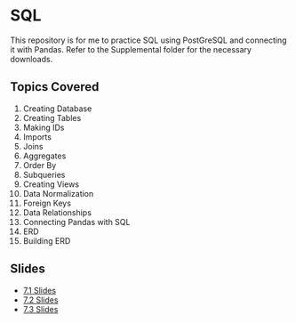 # SQL

This repository is for me to practice SQL using PostGreSQL and connecting it with Pandas. Refer to the Supplemental folder for the necessary downloads.

## Topics Covered
1. Creating Database
2. Creating Tables
3. Making IDs
4. Imports
5. Joins
6. Aggregates
7. Order By
8. Subqueries
9. Creating Views
10. Data Normalization
11. Foreign Keys
12. Data Relationships
13. Connecting Pandas with SQL
14. ERD
15. Building ERD

## Slides

* [7.1 Slides](https://docs.google.com/presentation/d/1xv6ebYYBpDpQAlB4EOxWeRcdOdZPDSp5oe8d27baU-w/edit#slide=id.g6ed1fd030e_0_1068)
* [7.2 Slides](https://docs.google.com/presentation/d/1iiQKfL3bG3AHfGNmf8NjLf63T8qsS85ZIwnptNAnQeA/edit#slide=id.g6ecf2270d8_0_1068)
* [7.3 Slides](https://docs.google.com/presentation/d/1PNx_qkrRTq-5wmpMXD5DeHXbfaGs5ogLdPa2Ee9GqmQ/edit#slide=id.g6ec6f73a65_0_1068)
